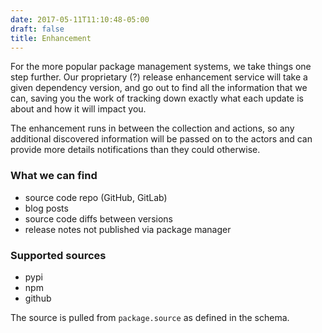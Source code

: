 ```yaml
---
date: 2017-05-11T11:10:48-05:00
draft: false
title: Enhancement
---
```


For the more popular package management systems, we take things one step
further. Our proprietary (?) release enhancement service will take a given
dependency version, and go out to find all the information that we can, saving
you the work of tracking down exactly what each update is about and how it will
impact you.

The enhancement runs in between the collection and actions, so any additional
discovered information will be passed on to the actors and can provide more
details notifications than they could otherwise.

### What we can find

- source code repo (GitHub, GitLab)
- blog posts
- source code diffs between versions
- release notes not published via package manager

### Supported sources

- pypi
- npm
- github

The source is pulled from `package.source` as defined in the schema.
